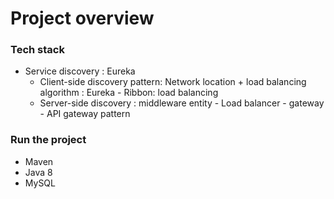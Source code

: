# Project overview 



### Tech stack 
+ Service discovery : Eureka 
    + Client-side discovery pattern: Network location + load balancing algorithm : Eureka - Ribbon: load balancing 
    + Server-side discovery : middleware entity - Load balancer - gateway - API gateway pattern 

### Run the project 
+ Maven 
+ Java 8 
+ MySQL 